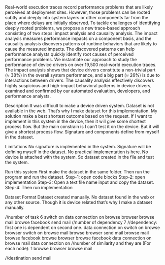 
Real-world execution traces record performance problems that are likely perceived at deployment sites. However, those problems can be rooted subtly and deeply into system layers or other components far from the place where delays are initially observed. To tackle challenges of identifying deeply rooted problems, we propose a new trace-based approach consisting of two steps: impact analysis and causality analysis. The impact analysis measures performance impacts on a component basis, and the causality analysis discovers patterns of runtime behaviors that are likely to cause the measured impacts. The discovered patterns can help performance analysts quickly identify root causes of perceived performance problems. We instantiate our approach to study the performance of device drivers on over 19,500 real-world execution traces. The impact analysis shows that device drivers constitute a non-trivial part (≈ 38%) in the overall system performance, and a big part (≈ 26%) is due to interactions between drivers. The causality analysis effectively discovers highly suspicious and high-impact behavioral patterns in device drivers, examined and confirmed by our automated evaluation, developers, and performance analysts.

Description 
It was difficult to make a device driven system. Dataset is not available in the web. That’s why I make dataset for this implementation. My solution make a best shortest outcome based on the request. If I want to implement in this system in the device, then it will give some shortest process flow. But the main constrain is I can’t test it on the device. But it will give a shortest process flow. Signature and components define from myself in the dataset.

Limitations
No signature is implemented in the system. Signature will be defining myself in the dataset. No practical implementation is here. No device is attached with the system. So dataset created in the file and test the system.

Run this system
First make the dataset in the same folder. Then run the program and run the dataset. 
Step-1: open code blocks 
Step-2: open implementation
Step-3: Open a text file name input and copy the dataset.
Step-4: Then run implementation



Dataset Format
Dataset created manually. No dataset found in the web or any other source. Though it is device related that’s why I make a dataset manually.


//number of task
6
switch on
data connection on
browse browser
browse mail
browse facebook
send mail
//number of dependency
7
//dependency: first one is dependent on second one.
data connection on switch on
browse browser switch on
browse mail browse browser
send mail browse mail
browse facebook browse browser
browse facebook data connection on
browse mail data connection on
//number of similarity and they are (For each node):
1
browse browser browse mail

//destination 
send mail


